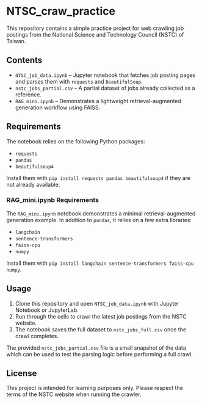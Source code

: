 # NTSC_craw_practice

This repository contains a simple practice project for web crawling job postings from the National Science and Technology Council (NSTC) of Taiwan.

## Contents

- `NTSC_job_data.ipynb` – Jupyter notebook that fetches job posting pages and parses them with `requests` and `BeautifulSoup`.
- `nstc_jobs_partial.csv` – A partial dataset of jobs already collected as a reference.
- `RAG_mini.ipynb` – Demonstrates a lightweight retrieval-augmented generation workflow using FAISS.

## Requirements

The notebook relies on the following Python packages:

- `requests`
- `pandas`
- `beautifulsoup4`

Install them with `pip install requests pandas beautifulsoup4` if they are not already available.

### RAG_mini.ipynb Requirements

The `RAG_mini.ipynb` notebook demonstrates a minimal retrieval-augmented generation example. In addition to `pandas`, it relies on a few extra libraries:

- `langchain`
- `sentence-transformers`
- `faiss-cpu`
- `numpy`

Install them with `pip install langchain sentence-transformers faiss-cpu numpy`.

## Usage

1. Clone this repository and open `NTSC_job_data.ipynb` with Jupyter Notebook or JupyterLab.
2. Run through the cells to crawl the latest job postings from the NSTC website.
3. The notebook saves the full dataset to `nstc_jobs_full.csv` once the crawl completes.

The provided `nstc_jobs_partial.csv` file is a small snapshot of the data which can be used to test the parsing logic before performing a full crawl.

## License

This project is intended for learning purposes only. Please respect the terms of the NSTC website when running the crawler.
